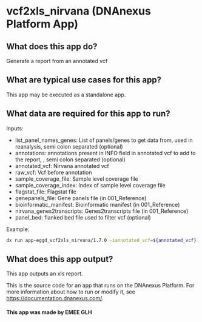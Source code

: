 <!-- dx-header -->
# vcf2xls_nirvana (DNAnexus Platform App)

## What does this app do?

Generate a report from an annotated vcf

## What are typical use cases for this app?

This app may be executed as a standalone app.

## What data are required for this app to run?

Inputs:

- list_panel_names_genes: List of panels/genes to get data from, used in reanalysis, semi colon separated (optional)
- annotations: annotations present in INFO field in annotated vcf to add to the report, , semi colon separated (optional)
- annotated_vcf: Nirvana annotated vcf
- raw_vcf: Vcf before annotation
- sample_coverage_file: Sample level coverage file
- sample_coverage_index: Index of sample level coverage file
- flagstat_file: Flagstat file
- genepanels_file: Gene panels file (in 001_Reference)
- bioinformatic_manifest: Bioinformatic manifest (in 001_Reference)
- nirvana_genes2transcripts: Genes2transcripts file (in 001_Reference)
- panel_bed: flanked bed file used to filter vcf (optional)

Example:

```bash
dx run app-eggd_vcf2xls_nirvana/1.7.0 -iannotated_vcf=${annotated_vcf} -iraw_vcf=${raw_vcf} -isample_coverage_file=${nirvana_coverage.gz} -isample_coverage_index=${nirvana_coverage.gz.tbi} -iflagstat_file=${samtools_file.flagstat} -igenepanels=001_Reference:/dynamic_files/gene_panels/${genepanels.tsv} -ibioinformatic_manifest=001_Reference:/dynamic_files/BioinformaticManifest/${bioinformatic_manifest.tsv} -inirvana_genes2transcripts=001_Reference:/dynamic_files/nirvana_genes2transcripts/${g2t.tsv} [-ilist_panel_names_genes="$reanalysis_panel_string" -iannotations="$name_of_annotations"]
```

## What does this app output?
This app outputs an xls report.

This is the source code for an app that runs on the DNAnexus Platform.
For more information about how to run or modify it, see
https://documentation.dnanexus.com/.

#### This app was made by EMEE GLH